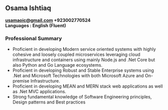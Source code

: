 ## **Osama Ishtiaq**
 **usamaoic@gmail.com +923002770524**    
 **Languages : English (Fluent)**    

### Professional Summary      
* Proficient in developing Modern service oriented systems with highly cohesive and loosely coupled microservices leveraging cloud infrastructure and containers using mainly Node.js and .Net Core but also Python and Go Language ecosystems.    
* Proficient in developing Robust and Stable Enterprise systems using .Net and Microsoft Technologies with both Microsoft Azure and On-premise Infrastructure.     
* Proficient in developing MEAN and MERN stack web applications as well as .Net MVC applications.     
* Strong fundamental knowledge of Software Engineering principles, Design patterns and Best practices          
